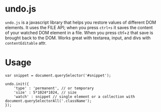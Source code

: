 # undo.js

`undo.js` is a javascript library that helps you restore values of different DOM elements. It uses the FILE API; when you press `ctrl+s` it saves the content of your watched DOM element in a file. When you press ctrl+z that save is brought back to the DOM. Works great with textarea, input, and divs with `contentEditable` attr.

# Usage

```
var snippet = document.querySelector('#snippet');

undo.init({
	'type' : 'permanent', // or temporary
	'size' : 5*1024*1024, // size
	'watch' : snippet // single element or a collection with document.querySelectorAll('.className');
});
```